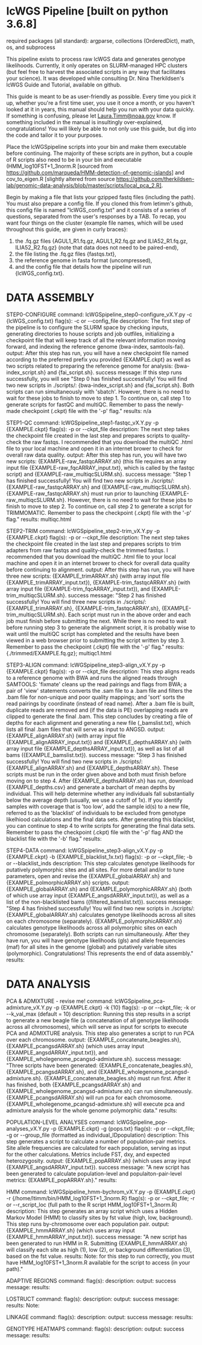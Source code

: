 # lcWGS Pipeline [built on python 3.6.8]
required packages (all standard): argparse, collections (OrderedDict), math, os, and subprocess

This pipeline exists to process raw lcWGS data and generates genotype likelihoods. Currently, it only operates on SLURM-managed HPC clusters (but feel free to harvest the associated scripts in any way that facilitates your science). It was developed while consulting Dr. Nina Therkildsen's lcWGS Guide and Tutorial, available on github.

This guide is meant to be as user-friendly as possible. Every time you pick it up, whether you're a first time user, you use it once a month, or you haven't looked at it in years, this manual should help you run with your data quickly. If something is confusing, please let Laura.Timm@noaa.gov know. If something included in the manual is insultingly over-explained, congratulations! You will likely be able to not only use this guide, but dig into the code and tailor it to your purposes.

Place the lcWGSpipeline scripts into your bin and make them executable before continuing. The majority of these scripts are in python, but a couple of R scripts also need to be in your bin and executable (HMM_log10FST+1_3norm.R [sourced from https://github.com/marqueda/HMM-detection-of-genomic-islands] and cov_to_eigen.R [slightly altered from source https://github.com/therkildsen-lab/genomic-data-analysis/blob/master/scripts/local_pca_2.R].

Begin by making a file that lists your gzipped fastq files (including the path). You must also prepare a config file. If you cloned this from letimm's github, this config file is named "lcWGS_config.txt" and it consists of a series of questions, separated from the user's responses by a TAB.
To recap, you want four things on the cluster {example file names, which will be used throughout this guide, are given in curly braces}:
1) the .fq.gz files {AGUL1_R1.fq.gz, AGUL1_R2.fq.gz and ILIA52_R1.fq.gz, ILIA52_R2.fq.gz} (note that data does not need to be paired-end),
2) the file listing the .fq.gz files {fastqs.txt},
3) the reference genome in fasta format (uncompressed),
4) and the config file that details how the pipeline will run {lcWGS_config.txt}.

# DATA ASSEMBLY
STEP0-CONFIGURE
command: lcWGSpipeline_step0-configure_vX.Y.py -c {lcWGS_config.txt}
flag(s): -c or --config_file
description: The first step of the pipeline is to configure the SLURM space by checking inputs, generating directories to house scripts and job outfiles, initializing a checkpoint file that will keep track of all the relevant information moving forward, and indexing the reference genome (bwa-index, samtools-fai).
output: After this step has run, you will have a new checkpoint file named according to the preferred prefix you provided {EXAMPLE.ckpt} as well as two scripts related to preparing the reference genome for analysis: {bwa-index_script.sh} and {fai_script.sh}.
success message: If this step runs successfully, you will see "Step 0 has finished successfully! You will find two new scripts in ./scripts/: {bwa-index_script.sh} and {fai_script.sh}. Both scripts can run simultaneously with 'sbatch'. However, there is no need to wait for these jobs to finish to move to step 1. To continue on, call step 1 to generate scripts for fastQC and multiQC. Remember to pass the newly-made checkpoint (.ckpt) file with the '-p' flag."
results: n/a

STEP1-QC
command: lcWGSpipeline_step1-fastqc_vX.Y.py -p {EXAMPLE.ckpt}
flag(s): -p or --ckpt_file
description: The next step takes the checkpoint file created in the last step and prepares scripts to quality-check the raw fastqs. I recommended that you download the multiQC .html file to your local machine and open it in an internet brower to check for overall raw data quality.
output: After this step has run, you will have two new scripts: {EXAMPLE-raw_fastqcARRAY.sh} (this file requires an array input file {EXAMPLE-raw_fqcARRAY_input.txt}, which is called by the fastqc script) and {EXAMPLE-raw_multiqcSLURM.sh}.
success message: "Step 1 has finished successfully! You will find two new scripts in ./scripts/: {EXAMPLE-raw_fastqcARRAY.sh} and {EXAMPLE-raw_multiqcSLURM.sh}. {EXAMPLE-raw_fastqcARRAY.sh} must run prior to launching {EXAMPLE-raw_multiqcSLURM.sh}. However, there is no need to wait for these jobs to finish to move to step 2. To continue on, call step 2 to generate a script for TRIMMOMATIC. Remember to pass the checkpoint (.ckpt) file with the '-p' flag."
results: multiqc.html

STEP2-TRIM
command: lcWGSpipeline_step2-trim_vX.Y.py -p {EXAMPLE.ckpt}
flag(s): -p or --ckpt_file
description: The next step takes the checkpoint file created in the last step and prepares scripts to trim adapters from raw fastqs and quality-check the trimmed fastqs. I recommended that you download the multiQC .html file to your local machine and open it in an internet brower to check for overall data quality before continuing to alignment.
output: After this step has run, you will have three new scripts: {EXAMPLE_trimARRAY.sh} (with array input file {EXAMPLE_trimARRAY_input.txt}), {EXAMPLE-trim_fastqcARRAY.sh} (with array input file {EXAMPLE-trim_fqcARRAY_input.txt}), and {EXAMPLE-trim_multiqcSLURM.sh}.
success message: "Step 2 has finished successfully! You will find three new scripts in ./scripts/: {EXAMPLE_trimARRAY.sh}, {EXAMPLE-trim_fastqcARRAY.sh}, {EXAMPLE-trim_multiqcSLURM.sh}. Each script must run in the above order and each job must finish before submitting the next. While there is no need to wait before running step 3 to generate the alignment script, it is probably wise to wait until the multiQC script has completed and the results have been viewed in a web browser prior to submitting the script written by step 3. Remember to pass the checkpoint (.ckpt) file with the '-p' flag."
results: {./trimmed/EXAMPLE.fq.gz}; multiqc1.html

STEP3-ALIGN
command: lcWGSpipeline_step3-align_vX.Y.py -p {EXAMPLE.ckpt}
flag(s): -p or --ckpt_file
description: This step aligns reads to a reference genome with BWA and runs the aligned reads through SAMTOOLS: 'fixmate' cleans up the read pairings and flags from BWA; a pair of 'view' statements converts the .sam file to a .bam file and filters the .bam file for non-unique and poor quality mappings; and 'sort' sorts the read pairings by coordinate (instead of read name). After a .bam file is built, duplicate reads are removed and (if the data is PE) overlapping reads are clipped to generate the final .bam. This step concludes by creating a file of depths for each alignment and generating a new file (<prefix>_bamslist.txt), which lists all final .bam files that will serve as input to ANGSD.
output: {EXAMPLE_alignARRAY.sh} (with array input file {EXAMPLE_alignARRAY_input.txt}) and {EXAMPLE_depthsARRAY.sh} (with array input file {EXAMPLE_depthsARRAY_input.txt}), as well as list of all bams ({EXAMPLE_bamslist.txt}).
success message: "Step 3 has finished successfully! You will find two new scripts in ./scripts/: {EXAMPLE_alignARRAY.sh} and {EXAMPLE_depthsARRAY.sh}. These scripts must be run in the order given above and both must finish before moving on to step 4. After {EXAMPLE_depthsARRAY.sh} has run, download {EXAMPLE_depths.csv} and generate a barchart of mean depths by individual. This will help determine whether any individuals fall substantially below the average depth (usually, we use a cutoff of 1x). If you identify samples with coverage that is 'too low', add the sample id(s) to a new file, referred to as the 'blacklist' of individuals to be excluded from genotype likelhiood calculations and the final data sets. After generating this blacklist, you can continue to step 4 to write scripts for generating the final data sets. Remember to pass the checkpoint (.ckpt) file with the '-p' flag AND the blacklist file with the '-b' flag."
results:

STEP4-DATA
command: lcWGSpipeline_step3-align_vX.Y.py -p {EXAMPLE.ckpt} -b {EXAMPLE_blacklist_1x.txt}
flag(s): -p or --ckpt_file; -b or --blacklist_inds
description: This step calculates genotype likelihoods for putatively polymorphic sites and all sites. For more detail and/or to tune parameters, open and revise the {EXAMPLE_globalARRAY.sh} and {EXAMPLE_polmorphicARRAY.sh} scripts.
output: {EXAMPLE_globalARRAY.sh} and {EXAMPLE_polymorphicARRAY.sh} (both of which use array input {EXAMPLE_angsdARRAY_input.txt}), as well as a list of the non-blacklisted bams ({filtered_bamslist.txt}).
success message: "Step 4 has finished successfully! You will find two new scripts in ./scripts/: {EXAMPLE_globalARRAY.sh} calculates genotype likelihoods across all sites on each chromosome (separately). {EXAMPLE_polymorphicARRAY.sh} calculates genotype likelihoods across all polymorphic sites on each chromosome (separately). Both scripts can run simultaneously. After they have run, you will have genotype likelihoods (gls) and allele frequencies (maf) for all sites in the genome (global) and putatively variable sites (polymorphic). Congratulations! This represents the end of data assembly."
results:

# DATA ANALYSIS
PCA & ADMIXTURE - revise me!
command: lcWGSpipeline_pca-admixture_vX.Y.py -p {EXAMPLE.ckpt} -k {10}
flag(s): -p or --ckpt_file; -k or --k_val_max (default = 10)
description: Running this step results in a script to generate a new beagle file (a concatenation of all genotype likelihoods across all chromosomes), which will serve as input for scripts to execute PCA and ADMIXTURE analysis. This step also generates a script to run PCA over each chromosome.
output: {EXAMPLE_concatenate_beagles.sh}, {EXAMPLE_pcangsdARRAY.sh} (which uses array input {EXAMPLE_angsdARRAY_input.txt}), and {EXAMPLE_wholegenome_pcangsd-admixture.sh}.
success message: "Three scripts have been generated: {EXAMPLE_concatenate_beagles.sh}, {EXAMPLE_pcangsdARRAY.sh}, and {EXAMPLE_wholegenome_pcangsd-admixture.sh}. {EXAMPLE_concatenate_beagles.sh} must run first. After it has finished, both {EXAMPLE_pcangsdARRAY.sh} and {EXAMPLE_wholegenome_pcangsd-admixture.sh} can run simultaneously. {EXAMPLE_pcangsdARRAY.sh} will run pca for each chromosome. {EXAMPLE_wholegenome_pcangsd-admixture.sh} will execute pca and admixture analysis for the whole genome polymorphic data."
results:

POPULATION-LEVEL ANALYSES
command: lcWGSpipeline_pop-analyses_vX.Y.py -p {EXAMPLE.ckpt} -g {pops.txt}
flag(s): -p or --ckpt_file; -g or --group_file (formatted as individual_ID<TAB>population)
description: This step generates a script to calculate a number of population-pair metrics. Site allele frequencies are calculated for each population, serving as input for the other calculations. Metrics include FST, dxy, and expected heterozygosity.
output: {EXAMPLE_popARRAY.sh} (which uses array input {EXAMPLE_angsdARRAY_input.txt}).
success message: "A new script has been generated to calculate population-level and populaiton-pair-level metrics: {EXAMPLE_popARRAY.sh}."
results:

HMM
command: lcWGSpipeline_hmm-bychrom_vX.Y.py -p {EXAMPLE.ckpt} -r {/home/ltimm/bin/HMM_log10FST+1_3norm.R}
flag(s): -p or --ckpt_file; -r or --r_script_loc (full path to the R script HMM_log10FST+1_3norm.R)
description: This step generates an array script which uses a Hidden Markov Model (HMM) to classify sites by fst value (high, low, background). This step runs by-chromosome over each population pair.
output: {EXAMPLE_hmmARRAY.sh} (which uses array input {EXAMPLE_hmmARRAY_input.txt}).
success message: "A new script has been generated to run HMM in R. Submitting {EXAMPLE_hmmARRAY.sh} will classify each site as high (1), low (2), or background differentiation (3), based on the fst value.
results:
Note: for this step to run correctly, you must have HMM_log10FST+1_3norm.R available for the script to access (in your path)."

ADAPTIVE REGIONS
command:
flag(s):
description:
output:
success message:
results:

LOSTRUCT
command:
flag(s):
description:
output:
success message:
results:
Note:

LINKAGE
command:
flag(s):
description:
output:
success message:
results:

GENOTYPE HEATMAPS
command:
flag(s):
description:
output:
success message:
results:
